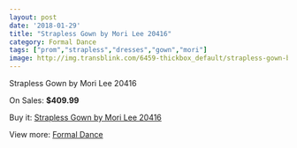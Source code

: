 ```yaml
---
layout: post
date: '2018-01-29'
title: "Strapless Gown by Mori Lee 20416"
category: Formal Dance
tags: ["prom","strapless","dresses","gown","mori"]
image: http://img.transblink.com/6459-thickbox_default/strapless-gown-by-mori-lee-20416.jpg
---
```

Strapless Gown by Mori Lee 20416

On Sales: **$409.99**
<a href="https://www.transblink.com/en/formal-dance/2085-strapless-gown-by-mori-lee-20416.html"><amp-img layout="responsive" width="600" height="600" src="//img.transblink.com/6459-thickbox_default/strapless-gown-by-mori-lee-20416.jpg" alt="Strapless Gown by Mori Lee 20416 0" /></a>
<a href="https://www.transblink.com/en/formal-dance/2085-strapless-gown-by-mori-lee-20416.html"><amp-img layout="responsive" width="600" height="600" src="//img.transblink.com/6460-thickbox_default/strapless-gown-by-mori-lee-20416.jpg" alt="Strapless Gown by Mori Lee 20416 1" /></a>

Buy it: [Strapless Gown by Mori Lee 20416](https://www.transblink.com/en/formal-dance/2085-strapless-gown-by-mori-lee-20416.html "Strapless Gown by Mori Lee 20416")

View more: [Formal Dance](https://www.transblink.com/en/6-formal-dance "Formal Dance")